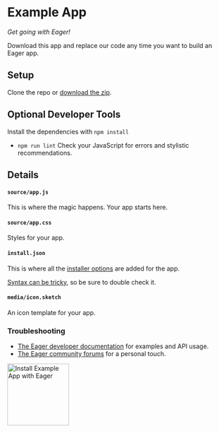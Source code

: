 # Example App

*Get going with Eager!*

Download this app and replace our code any time you want to build an Eager app.

## Setup

Clone the repo or <a href="https://github.com/EagerApps/ExampleApp/archive/v1.0.0.zip" >download the zip</a>.

## Optional Developer Tools

Install the dependencies with `npm install`

* `npm run lint` Check your JavaScript for errors and stylistic recommendations.

## Details

#### `source/app.js`

This is where the magic happens. Your app starts here.

#### `source/app.css`

Styles for your app.

#### `install.json`

This is where all the <a href="https://eager.io/developer/docs/install-json">installer options</a> are added for the app.

<a href="http://install.json.is/">Syntax can be tricky</a>, so be sure to double check it.

#### `media/icon.sketch`

An icon template for your app.

### Troubleshooting

- <a href="https://eager.io/developer/docs/getting-started">The Eager developer documentation</a> for examples and API usage.
- <a href="http://community.eager.io/">The Eager community forums</a> for a personal touch.

<a href="https://eager.io/app/example-app/install?source=button">
  <img
    src="https://install.eager.io/install-button.png"
    alt="Install Example App with Eager"
    border="0"
    width="140">
</a>
